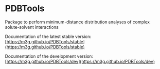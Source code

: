 # PDBTools

Package to perform minimum-distance distribution analyses of complex solute-solvent interactions

Documentation of the latest stable version: [https://m3g.github.io/PDBTools/stable](https://m3g.github.io/PDBTools/stable)

Documentation of the development version: [https://m3g.github.io/PDBTools/dev](https://m3g.github.io/PDBTools/dev)
